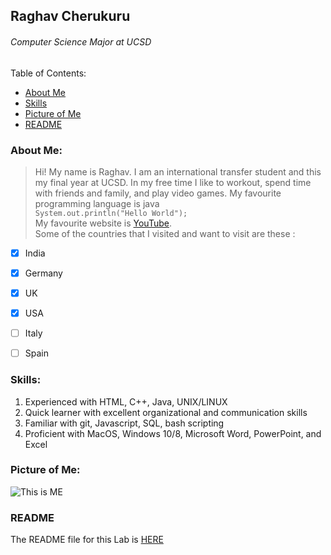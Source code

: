 ## Raghav Cherukuru
###### *Computer Science Major at UCSD*

Table of Contents:
- [About Me](#aboutme)
- [Skills](#skills)
- [Picture of Me](#picture)
- [README](#readme)

### About Me: <a name="aboutme"></a>
> Hi! My name is Raghav. I am an international transfer student and this my final year at UCSD. In my free time I like to workout, spend time with friends and family, and play video games.
> My favourite programming language is java\
```System.out.println("Hello World");```\
>My favourite website is [YouTube](https://www.youtube.com).\
Some of the countries that I visited and want to visit are these :
- [x] India
- [x] Germany
- [x] UK
- [x] USA
- [ ] Italy
- [ ] Spain   


### Skills: <a name="skills"></a>
1. Experienced with HTML, C++, Java, UNIX/LINUX
2. Quick learner with excellent organizational and communication skills
3. Familiar with git, Javascript, SQL, bash scripting
4. Proficient with MacOS, Windows 10/8, Microsoft Word, PowerPoint, and Excel


### Picture of Me: <a name="picture"></a>
![This is ME](https://scontent-lax3-2.xx.fbcdn.net/v/t1.6435-9/117768535_3122679881163150_6585900432336605953_n.jpg?_nc_cat=106&ccb=1-5&_nc_sid=09cbfe&_nc_ohc=DQJdb05LwloAX_ZMCSM&_nc_ht=scontent-lax3-2.xx&oh=a96a7c35b5002f227f2f530582cf574f&oe=617645ED)


### README 
 The README file for this Lab is [HERE](README.md)



